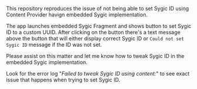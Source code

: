 This repository reproduces the issue of not being able to set Sygic ID using Content Provider
havign embedded Sygic implementation.

The app launches embedded Sygic Fragment and shows button to set Sygic ID to a custom UUID.
After clicking on the button there's a text message above the button that will either
display correct Sygic ID or `Could not set Sygic ID` message if the ID was not set.

Please assist on this matter and let me know how to tweak Sygic ID in the embedded Sygic 
implementation.

Look for the error log "_Failed to tweak Sygic ID using content:_" to see exact issue that
happens when trying to set Sygic ID.